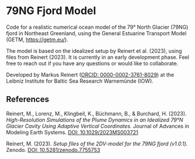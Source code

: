 # 79NG Fjord Model
Code for a realistic numerical ocean model of the 79° North Glacier (79NG) fjord in Northeast Greenland, using the General Estuarine Transport Model (GETM, <https://getm.eu/>).

The model is based on the idealized setup by Reinert et al. (2023),
using files from Reinert (2023).
It is currently in an early development phase.
Feel free to reach out if you have any questions or would like to collaborate.

Developed by Markus Reinert ([ORCID: 0000-0002-3761-8029](https://orcid.org/0000-0002-3761-8029)) at the Leibniz Institute for Baltic Sea Research Warnemünde (IOW).

## References
Reinert, M., Lorenz, M., Klingbeil, K., Büchmann, B., & Burchard, H. (2023). _High-Resolution Simulations of the Plume Dynamics in an Idealized 79°N Glacier Cavity Using Adaptive Vertical Coordinates._ Journal of Advances in Modeling Earth Systems. [DOI: 10.1029/2023MS003721](https://doi.org/10.1029/2023MS003721)

Reinert, M. (2023). _Setup files of the 2DV-model for the 79NG fjord (v1.0.1)._ Zenodo. [DOI: 10.5281/zenodo.7755753](https://doi.org/10.5281/zenodo.7755753)
